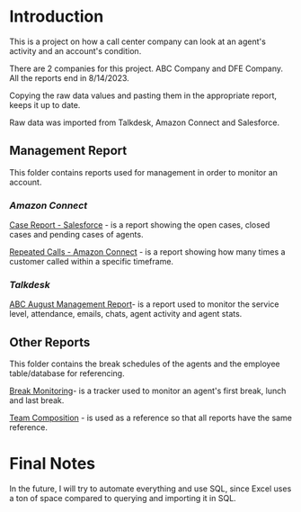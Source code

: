 # Introduction

This is a project on how a call center company can look at an agent's activity and an account's condition.

There are 2 companies for this project. 
ABC Company and DFE Company.
All the reports end in 8/14/2023.

Copying the raw data values and pasting them in the appropriate report, keeps it up to date.

Raw data was imported from Talkdesk, Amazon Connect and Salesforce.

## Management Report
This folder contains reports used for management in order to monitor an account.


### _Amazon Connect_
[Case Report - Salesforce](https://github.com/Ziberino/Call-Center-Reporting/tree/main/Management%20Report/AmazonConnect) - is a report showing the open cases, closed cases and pending cases of agents.

[Repeated Calls - Amazon Connect](https://github.com/Ziberino/Call-Center-Reporting/tree/main/Management%20Report/AmazonConnect) - is a report showing how many times a customer called within a specific timeframe.


### _Talkdesk_
[ABC August Management Report](https://github.com/Ziberino/Call-Center-Reporting/tree/main/Management%20Report/Talkdesk)- is a report used to monitor the service level, attendance, emails, chats, agent activity and agent stats.

## Other Reports
This folder contains the break schedules of the agents and the employee table/database for referencing.

[Break Monitoring](https://github.com/Ziberino/Call-Center-Reporting/tree/main/Other%20Reports/Break%20Monitoring)- is a tracker used to monitor an agent's first break, lunch and last break.

[Team Composition](https://github.com/Ziberino/Call-Center-Reporting/tree/main/Other%20Reports/Team%20Composition) - is used as a reference so that all reports have the same reference.

# Final Notes

In the future, I will try to automate everything and use SQL, since Excel uses a ton of space compared to querying and importing it in SQL.

